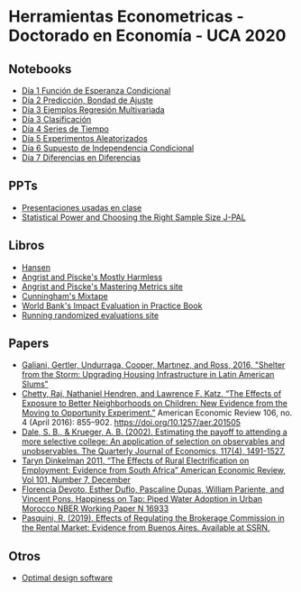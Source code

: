 # Herramientas Econometricas - Doctorado en Economía - UCA 2020

## Notebooks

* [Día 1 Función de Esperanza Condicional](https://github.com/rpasquini/herramientas-econometricas/blob/main/CEF.ipynb) 
* [Día 2 Predicción, Bondad de Ajuste](https://github.com/rpasquini/herramientas-econometricas/blob/main/OLS_2_Ajuste_Propiedades_Test_de_Hip%C3%B3tesis.ipynb) 
* [Día 3 Ejemplos Regresión Multivariada](https://github.com/rpasquini/herramientas-econometricas/blob/main/Ejemplos_Regresion_Multiple.ipynb) 
* [Día 3 Clasificación](https://github.com/rpasquini/herramientas-econometricas/blob/main/5_Modelos_de_Clasificacion.ipynb)
* [Día 4 Series de Tiempo](https://github.com/rpasquini/herramientas-econometricas/blob/main/Series_de_Tiempo.ipynb)
* [Día 5 Experimentos Aleatorizados](https://github.com/rpasquini/herramientas-econometricas/blob/main/Experimentos_Aleatorizados.ipynb)
* [Día 6 Supuesto de Independencia Condicional](https://github.com/rpasquini/herramientas-econometricas/blob/main/CIA_y_Matching.ipynb)
* [Día 7 Diferencias en Diferencias](https://github.com/rpasquini/herramientas-econometricas/blob/main/Diferencias_en_Diferencias.ipynb)

## PPTs
* [Presentaciones usadas en clase](https://github.com/rpasquini/herramientas-econometricas/tree/main/slides)
* [Statistical Power and Choosing the Right Sample Size J-PAL](https://www.povertyactionlab.org/sites/default/files/research-resources/L5ChoosingTheRightSampleSize.pdf)


## Libros

* [Hansen](https://www.ssc.wisc.edu/~bhansen/econometrics/Econometrics.pdf)
* [Angrist and Piscke's Mostly Harmless](https://www.researchgate.net/publication/51992844_Mostly_Harmless_Econometrics_An_Empiricist's_Companion)
* [Angrist and Piscke's Mastering Metrics site](https://www.masteringmetrics.com/)
* [Cunningham's Mixtape](https://scunning.com/cunningham_mixtape.pdf)
* [World Bank's Impact Evaluation in Practice Book](https://www.worldbank.org/en/programs/sief-trust-fund/publication/impact-evaluation-in-practice)
* [Running randomized evaluations site](http://runningres.com/)

## Papers
* [Galiani, Gertler, Undurraga, Cooper, Martınez, and Ross, 2016, "Shelter from the Storm: Upgrading Housing Infrastructure in Latin American Slums"](https://wagner.nyu.edu/files/doctoral/ShelterFromTheStorm_(forthcoming%20JUEC).pdf)
* [Chetty, Raj, Nathaniel Hendren, and Lawrence F. Katz. “The Effects of Exposure to Better Neighborhoods on Children: New Evidence from the Moving to Opportunity Experiment.”](https://www.nber.org/system/files/working_papers/w21156/w21156.pdf) American Economic Review 106, no. 4 (April 2016): 855–902. https://doi.org/10.1257/aer.201505
* [Dale, S. B., & Krueger, A. B. (2002). Estimating the payoff to attending a more selective college: An application of selection on observables and unobservables. The Quarterly Journal of Economics, 117(4), 1491-1527.](https://cdn.theatlantic.com/static/mt/assets/business/dalekrueger_More_Selective_College.pdf)
* [Taryn Dinkelman 2011, “The Effects of Rural Electrification on Employment: Evidence from South Africa” American Economic Review, Vol 101, Number 7, December](https://www.energia.org/cm2/wp-content/uploads/2015/09/dinkelman_electricity_0810.pdf)
* [Florencia Devoto, Esther Duflo, Pascaline Dupas, William Pariente, and Vincent Pons. Happiness on Tap: Piped Water Adoption in Urban Morocco NBER Working Paper N 16933](https://web.stanford.edu/~pdupas/MoroccoWaterConnections.pdf)
* [Pasquini, R. (2019). Effects of Regulating the Brokerage Commission in the Rental Market: Evidence from Buenos Aires. Available at SSRN.](https://papers.ssrn.com/sol3/papers.cfm?abstract_id=3491321)

## Otros
* [Optimal design software](https://sites.google.com/site/optimaldesignsoftware/home)
